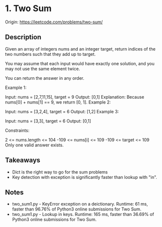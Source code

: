 # 1. Two Sum
Origin: https://leetcode.com/problems/two-sum/

## Description
Given an array of integers nums and an integer target, return indices of the two numbers such that they add up to target.

You may assume that each input would have exactly one solution, and you may not use the same element twice.

You can return the answer in any order.

Example 1:

Input: nums = [2,7,11,15], target = 9
Output: [0,1]
Explanation: Because nums[0] + nums[1] == 9, we return [0, 1].
Example 2:

Input: nums = [3,2,4], target = 6
Output: [1,2]
Example 3:

Input: nums = [3,3], target = 6
Output: [0,1]
 

Constraints:

2 <= nums.length <= 104
-109 <= nums[i] <= 109
-109 <= target <= 109
Only one valid answer exists.

## Takeaways
* Dict is the right way to go for the sum problems
* Key detection with exception is significantly faster than lookup with "in".

## Notes
* two_sum1.py - KeyError  exception on a deictionary. Runtime: 61 ms, faster than 96.76% of Python3 online submissions for Two Sum.
* two_sum1.py - Lookup in keys. Runtime: 165 ms, faster than 36.69% of Python3 online submissions for Two Sum.